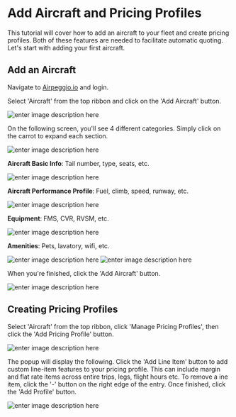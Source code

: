 # Add Aircraft and Pricing Profiles

This tutorial will cover how to add an aircraft to your fleet and create pricing profiles. Both of these features are needed to facilitate automatic quoting. Let's start with adding your first aircraft.


## Add an Aircraft

Navigate to [Airpeggio.io](https://airpegg.io/) and login. 

Select 'Aircraft' from the top ribbon and click on the 'Add Aircraft' button.

![enter image description here](https://engaviation.sharepoint.com/:i:/r/sites/Documentation/Shared%20Documents/Technology/Airpeggio/KB/fleet-performance-pricing-profiles/add-aircraft.png?csf=1&web=1&e=QR38G8)

On the following screen, you'll see 4 different categories. Simply click on the carrot to expand each section. 

![enter image description here](https://engaviation.sharepoint.com/:i:/r/sites/Documentation/Shared%20Documents/Technology/Airpeggio/KB/fleet-performance-pricing-profiles/add-aircraft-0.png?csf=1&web=1&e=fmkpha)

**Aircraft Basic Info**: Tail number, type, seats, etc.

![enter image description here](https://engaviation.sharepoint.com/:i:/r/sites/Documentation/Shared%20Documents/Technology/Airpeggio/KB/fleet-performance-pricing-profiles/basic-1.png?csf=1&web=1&e=hWyGzZ)

**Aircraft Performance Profile**: Fuel, climb, speed, runway, etc.

![enter image description here](https://engaviation.sharepoint.com/:i:/r/sites/Documentation/Shared%20Documents/Technology/Airpeggio/KB/fleet-performance-pricing-profiles/performance.png?csf=1&web=1&e=nH86HU)

**Equipment**: FMS, CVR, RVSM, etc.

![enter image description here](https://engaviation.sharepoint.com/:i:/r/sites/Documentation/Shared%20Documents/Technology/Airpeggio/KB/fleet-performance-pricing-profiles/equipment.png?csf=1&web=1&e=XEbeWs)

**Amenities**: Pets, lavatory, wifi, etc.

![enter image description here](https://engaviation.sharepoint.com/:i:/r/sites/Documentation/Shared%20Documents/Technology/Airpeggio/KB/fleet-performance-pricing-profiles/amenities.png?csf=1&web=1&e=a8fadf)
![enter image description here](https://engaviation.sharepoint.com/:i:/r/sites/Documentation/Shared%20Documents/Technology/Airpeggio/KB/fleet-performance-pricing-profiles/amenities-1.png?csf=1&web=1&e=iG7KSa)

When you're finished, click the 'Add Aircraft' button.

![enter image description here](https://engaviation.sharepoint.com/:i:/r/sites/Documentation/Shared%20Documents/Technology/Airpeggio/KB/fleet-performance-pricing-profiles/add-aircraft-3.png?csf=1&web=1&e=qrdszP)

## Creating Pricing Profiles

Select 'Aircraft' from the top ribbon, click 'Manage Pricing Profiles', then click the 'Add Pricing Profile' button.

![enter image description here](https://engaviation.sharepoint.com/:i:/r/sites/Documentation/Shared%20Documents/Technology/Airpeggio/KB/fleet-performance-pricing-profiles/add-pricing-profile.png?csf=1&web=1&e=LgLsYa)

The popup will display the following. Click the 'Add Line Item' button to add custom line-item features to your pricing profile. This can include margin and flat rate items across entire trips, legs, flight hours etc. To remove a  ine item, click the '-' button on the right edge of the entry. Once finished, click the 'Add Profile' button.

![enter image description here](https://engaviation.sharepoint.com/:i:/r/sites/Documentation/Shared%20Documents/Technology/Airpeggio/KB/fleet-performance-pricing-profiles/pricing-profile.png?csf=1&web=1&e=1BZsyZ)






